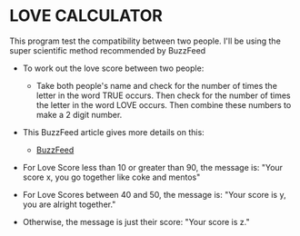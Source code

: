# LOVE CALCULATOR

This program test the compatibility between two people. I'll be using the super scientific method recommended by BuzzFeed

* To work out the love score between two people:
  * Take both people's name and check for the number of times the letter in the word TRUE occurs. Then check for the number of times the letter in the word LOVE occurs. Then combine these numbers to make a 2 digit number.
* This BuzzFeed article gives more details on this:
  * <a href="https://www.buzzfeed.com/">BuzzFeed</a>


* For Love Score less than 10 or greater than 90, the message is:
"Your score x, you go together like coke and mentos"

* For Love Scores between 40 and 50, the message is:
"Your score is y, you are alright together."

* Otherwise, the message is just their score:
"Your score is z."